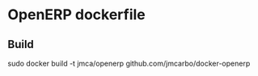 # OpenERP dockerfile

## Build

sudo docker build -t jmca/openerp github.com/jmcarbo/docker-openerp
